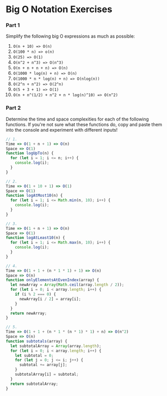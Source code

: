 # Big O Notation Exercises

### Part 1

Simplify the following big O expressions as much as possible:

1. `O(n + 10) => O(n)`
2. `O(100 * n) => o(n)`
3. `O(25) => O(1)`
4. `O(n^2 + n^3) => O(n^3)`
5. `O(n + n + n + n) => O(n)`
6. `O(1000 * log(n) + n) => O(n)`
7. `O(1000 * n * log(n) + n) => O(nlog(n))`
8. `O(2^n + n^2) => O(2^n)`
9. `O(5 + 3 + 1) => O(1)`
10. `O(n + n^(1/2) + n^2 + n * log(n)^10) => O(n^2)`

### Part 2

Determine the time and space complexities for each of the following functions. If you're not sure what these functions do, copy and paste them into the console and experiment with different inputs!

```js
// 1.
Time => O(1 + n + 1) => O(n)
Space => O(1)
function logUpTo(n) {
  for (let i = 1; i <= n; i++) {
    console.log(i);
  }
}

// 2.
Time => O(1 + 10 + 1) => O(1)
Space => O(1)
function logAtMost10(n) {
  for (let i = 1; i <= Math.min(n, 10); i++) {
    console.log(i);
  }
}

// 3.
Time => O(1 + n + 1) => O(n)
Space => O(1)
function logAtLeast10(n) {
  for (let i = 1; i <= Math.max(n, 10); i++) {
    console.log(i);
  }
}

// 4.
Time => O(1 + 1 + (n * 1 * 1) + 1) => O(n)
Space => O(n)
function onlyElementsAtEvenIndex(array) {
  let newArray = Array(Math.ceil(array.length / 2));
  for (let i = 0; i < array.length; i++) {
    if (i % 2 === 0) {
      newArray[i / 2] = array[i];
    }
  }
  return newArray;
}

// 5.
Time => O(1 + 1 + (n * 1 * (n * 1) * 1) + n) => O(n^2)
Space => O(n)
function subtotals(array) {
  let subtotalArray = Array(array.length);
  for (let i = 0; i < array.length; i++) {
    let subtotal = 0;
    for (let j = 0; j <= i; j++) {
      subtotal += array[j];
    }
    subtotalArray[i] = subtotal;
  }
  return subtotalArray;
}
```
